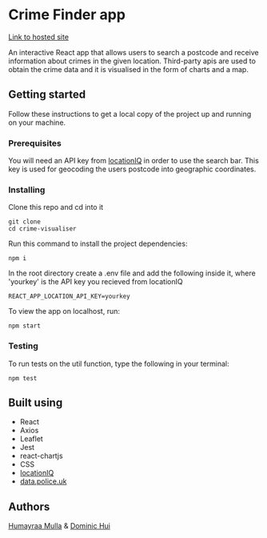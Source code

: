 # Crime Finder app

[Link to hosted site](https://crime-finder.netlify.com/)

An interactive React app that allows users to search a postcode and receive information about crimes in the given location. Third-party apis are used to obtain the crime data and it is visualised in the form of charts and a map.

## Getting started

Follow these instructions to get a local copy of the project up and running on your machine.

### Prerequisites

You will need an API key from [locationIQ](https://locationiq.com/) in order to use the search bar. This key is used for geocoding the users postcode into geographic coordinates.

### Installing

Clone this repo and cd into it

```
git clone
cd crime-visualiser
```

Run this command to install the project dependencies:

```
npm i
```

In the root directory create a .env file and add the following inside it, where 'yourkey' is the API key you recieved from locationIQ

```
REACT_APP_LOCATION_API_KEY=yourkey

```

To view the app on localhost, run:

```
npm start
```

### Testing

To run tests on the util function, type the following in your terminal:

```
npm test
```

## Built using

- React
- Axios
- Leaflet
- Jest
- react-chartjs
- CSS
- [locationIQ](https://locationiq.com/)
- [data.police.uk](https://data.police.uk/)

## Authors

[Humayraa Mulla](https://github.com/Hy-M) &
[Dominic Hui](https://github.com/DominicH247)

